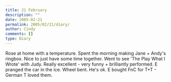 ```yaml
---
title: 21 February
description: ""
date: 2005-02-21
permalink: 2005/02/21/diary/
author: Cindy
comments: []
type: Diary
---
```


Rose at home with a temperature. Spent the morning making Jane + Andy's ringbox. Nice to just have some time together. Went to see 'The Play What I Wrote' with Judy. Really excellent - very funny + brilliantly performed. E pranged the car in the ice. Wheel bent. He's ok. E bought FnC for T+T - German T loved them.
